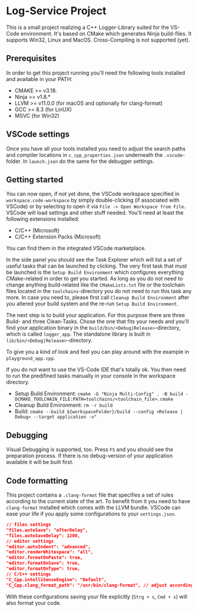 
# Log-Service Project

This is a small project realizing a C++ Logger-Library suited for the VS-Code environment. It's based on CMake which generates Ninja build-files. It supports Win32, Linux and MacOS. Cross-Compiling is not supported (yet).

## Prerequisites

In order to get this project running you'll need the following tools installed and available in your PATH:

* CMAKE >= v3.18.
* Ninja >= v1.8.*
* LLVM >= v11.0.0 (for macOS and optionally for clang-format)
* GCC >= 8.3 (for LinUX)
* MSVC (for Win32)

## VSCode settings

Once you have all your tools installed you need to adjust the search paths and compiler locations in `c_cpp_properties.json` underneath the `.vscode`-folder. In `launch.json` do the same for the debugger settings.

## Getting started

You can now open, if not yet done, the VSCode workspace specified in `workspace.code-workspace` by simply double-clicking (if associated with VSCode) or by selecting to open it via `File -> Open Workspace from File`. VSCode will load settings and other stuff needed. You'll need at least the following extensions installed:

* C/C++ (Microsoft)
* C/C++ Extension Packs (Microsoft)

You can find them in the integrated VSCode marketplace.

In the side panel you should see the Task Explorer which will list a set of useful tasks that can be launched by clicking. The very first task that must be launched is the `Setup Build Environment` which configures everything CMake-related in order to get you started. As long as you do not need to change anything build-related like the `CMakeLists.txt` file or the toolchain files located in the `toolchains`-directory you do not need to run this task any more. In case you need to, please first call `Cleanup Build Environment` after you altered your build system and the re-run `Setup Build Environment`.

The next step is to build your application. For this purpose there are three Build- and three Clean-Tasks. Chose the one that fits your needs and you'll find your application binary in the `build/bin/<Debug|Release>`-directory, which is called `logger_app`. The standalone library is built in `lib/bin/<Debug|Release>`-directory.

To give you a kind of look and feel you can play around with the example in `playground_app.cpp`.

If you do not want to use the VS-Code IDE that's totally ok. You then need to run the predifined tasks manually in your console in the workspace directory.

* Setup Build Environment: `cmake -G "Ninja Multi-Config" . -B build -DCMAKE_TOOLCHAIN_FILE:PATH=toolchains/<toolchain_file>.cmake`
* Cleanup Build Environment: `rm -r build`
* Build: `cmake --build ${workspaceFolder}/build --config <Release | Debug> --target application -v"`

## Debugging

Visual Debugging is supported, too. Press `F5` and you should see the preparation process. If there is no debug-version of your application available it will be built first.

## Code formatting

This project contains a `.clang-format` file that specifies a set of rules according to the current state of the art. To benefit from it you need to have `clang-format` installed which comes with the LLVM bundle. VSCode can ease your life if you apply some configurations to your `settings.json`.

```json
// files settings
"files.autoSave": "afterDelay",
"files.autoSaveDelay": 1200,
// editor settings
"editor.autoIndent": "advanced",
"editor.renderWhitespace": "all",
"editor.formatOnPaste": true,
"editor.formatOnSave": true,
"editor.formatOnType": true,
// C/C++ settings
"C_Cpp.intelliSenseEngine": "Default",
"C_Cpp.clang_format_path": "/usr/bin/clang-format", // adjust according to your system
```

With these configurations saving your file explicitly (`Strg + s`, `Cmd + s`) will also format your code.
